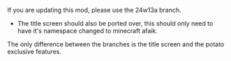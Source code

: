If you are updating this mod, please use the 24w13a branch.
- The title screen should also be ported over, this should only need to have it's namespace changed to minecraft afaik.

The only difference between the branches is the title screen and the potato exclusive features.
